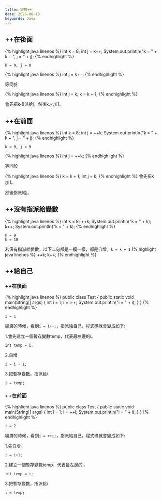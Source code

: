 ```yaml
---
title: 變數++
date: 2025-06-18
keywords: Java
---
```

## \+\+在後面
{% highlight java linenos %}
int k = 8;
int j = k++;
System.out.println("k = " + k + ", j = " + j);
{% endhighlight %}
```
k = 9, j = 8
```

{% highlight java linenos %}
int j = k++;
{% endhighlight %}

等同於

{% highlight java linenos %}
int j = k;
k = k + 1;
{% endhighlight %}

會先把k指派給j，然後k才加1。

## \+\+在前面
{% highlight java linenos %}
 int k = 8;
 int j = ++k;
 System.out.println("k = " + k + ", j = " + j);
{% endhighlight %}
```
k = 9, j = 9
```

{% highlight java linenos %}
 int j = ++k;
{% endhighlight %}

等同於

{% highlight java linenos %}
k = k + 1;
int j = k;
{% endhighlight %}
會先把k加1。

然後指派給j。

## \+\+沒有指派給變數
{% highlight java linenos %}
int k = 8;
++k;
System.out.println("k = " + k);
k++;
System.out.println("k = " + k);
{% endhighlight %}
```
k = 9
k = 10
```

若沒有指派給變數，以下二句都是一模一樣，都是自增。`k = k + 1`
{% highlight java linenos %}
++k;
k++;
{% endhighlight %}

## \+\+給自己
### \+\+在後面
{% highlight java linenos %}
public class Test {
  public static void main(String[] args) {
    int i = 1;
    i = i++;
    System.out.println("i = " + i);
  }
}
{% endhighlight %}
```
i = 1
```

編譯的時候，看到`i = i++;`，指派給自己，程式碼就會變成如下:

1.會先建立一個暫存變數temp，代表最左邊的i。
```
int temp = i;
```

2.自增
```
i = i + 1;
```

3.把暫存變數，指派給i
```
i = temp;
```
### \+\+在前面
{% highlight java linenos %}
public class Test {
  public static void main(String[] args) {
    int i = 1;
    i = ++i;
    System.out.println("i = " + i);
  }
}
{% endhighlight %}
```
i = 2
```

編譯的時候，看到`i = ++i;`，指派給自己，程式碼就會變成如下:

1.先自增。
```
i = i+1;
```

2.建立一個暫存變數temp，代表最左邊的i。
```
int temp = i;
```

3.把暫存變數，指派給i
```
i = temp;
```
